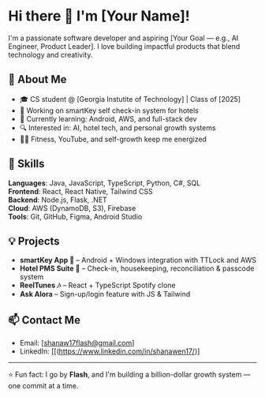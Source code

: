 # Hi there 👋 I'm [Your Name]!

I'm a passionate software developer and aspiring [Your Goal — e.g., AI Engineer, Product Leader]. I love building impactful products that blend technology and creativity.

## 🚀 About Me

- 🎓 CS student @ [Georgia Instutite of Technology] | Class of [2025]
- 💼 Working on smartKey self check-in system for hotels
- 🌱 Currently learning: Android, AWS, and full-stack dev
- 🔍 Interested in: AI, hotel tech, and personal growth systems
- 🏋️‍♀️ Fitness, YouTube, and self-growth keep me energized

## 🧠 Skills

**Languages**: Java, JavaScript, TypeScript, Python, C#, SQL  
**Frontend**: React, React Native, Tailwind CSS  
**Backend**: Node.js, Flask, .NET  
**Cloud**: AWS (DynamoDB, S3), Firebase  
**Tools**: Git, GitHub, Figma, Android Studio

## 💡 Projects

- **smartKey App 🔐** – Android + Windows integration with TTLock and AWS  
- **Hotel PMS Suite 🏨** – Check-in, housekeeping, reconciliation & passcode system  
- **ReelTunes 🎶** – React + TypeScript Spotify clone  
- **Ask Alora** – Sign-up/login feature with JS & Tailwind

## 📫 Contact Me

- Email: [shanaw17flash@gmail.com]
- LinkedIn: [[(https://www.linkedin.com/in/shanawen17/)]


---

⭐️ Fun fact: I go by **Flash**, and I'm building a billion-dollar growth system — one commit at a time.
